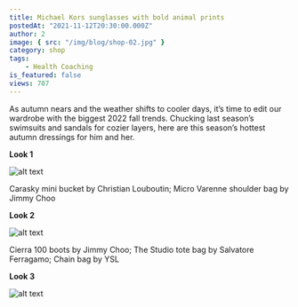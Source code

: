 ```yaml
---
title: Michael Kors sunglasses with bold animal prints
postedAt: "2021-11-12T20:30:00.000Z"
author: 2
image: { src: "/img/blog/shop-02.jpg" }
category: shop
tags:
    - Health Coaching
is_featured: false
views: 707
---
```


As autumn nears and the weather shifts to cooler days, it’s time to edit our wardrobe with the biggest 2022 fall trends. Chucking last season’s swimsuits and sandals for cozier layers, here are this season’s hottest autumn dressings for him and her.

**Look 1**

![alt text](https://www.igafencu.com/r/wp-content/uploads/2022/09/fall-season-hottest-accessories-embrace-classic-sensibility-1.jpg)

Carasky mini bucket by Christian Louboutin; Micro Varenne shoulder bag by Jimmy Choo

**Look 2**

![alt text](https://www.igafencu.com/r/wp-content/uploads/2022/09/fall-season-hottest-accessories-embrace-classic-sensibility-3.jpg)

Cierra 100 boots by Jimmy Choo; The Studio tote bag by Salvatore Ferragamo; Chain bag by YSL

**Look 3**

![alt text](https://www.igafencu.com/r/wp-content/uploads/2022/09/fall-season-hottest-accessories-embrace-classic-sensibility-4.jpg)
